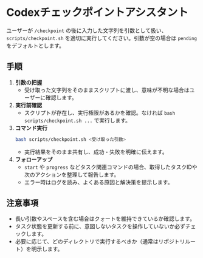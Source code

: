 # Codexチェックポイントアシスタント

ユーザーが `/checkpoint` の後に入力した文字列を引数として扱い、`scripts/checkpoint.sh` を適切に実行してください。引数が空の場合は `pending` をデフォルトとします。

## 手順
1. **引数の把握**  
   - 受け取った文字列をそのままスクリプトに渡し、意味が不明な場合はユーザーに確認します。
2. **実行前確認**  
   - スクリプトが存在し、実行権限があるかを確認。なければ `bash scripts/checkpoint.sh ...` で実行します。
3. **コマンド実行**  
   ```bash
   bash scripts/checkpoint.sh <受け取った引数>
   ```
   - 実行結果をそのまま共有し、成功・失敗を明確に伝えます。
4. **フォローアップ**  
   - `start` や `progress` などタスク関連コマンドの場合、取得したタスクIDや次のアクションを整理して報告します。  
   - エラー時はログを読み、よくある原因と解決策を提示します。

## 注意事項
- 長い引数やスペースを含む場合はクォートを維持できているか確認します。
- タスク状態を更新する前に、意図しないタスクを操作していないか必ずチェックします。
- 必要に応じて、どのディレクトリで実行するべきか（通常はリポジトリルート）を明示します。
